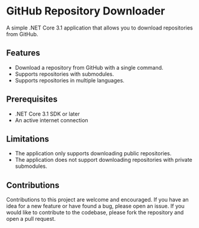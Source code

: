 # GitHub Repository Downloader

A simple .NET Core 3.1 application that allows you to download repositories from GitHub.

## Features

- Download a repository from GitHub with a single command.
- Supports repositories with submodules.
- Supports repositories in multiple languages.

## Prerequisites

- .NET Core 3.1 SDK or later
- An active internet connection

## Limitations

- The application only supports downloading public repositories.
- The application does not support downloading repositories with private submodules.

## Contributions

Contributions to this project are welcome and encouraged. If you have an idea for a new feature or have found a bug, please open an issue. If you would like to contribute to the codebase, please fork the repository and open a pull request.